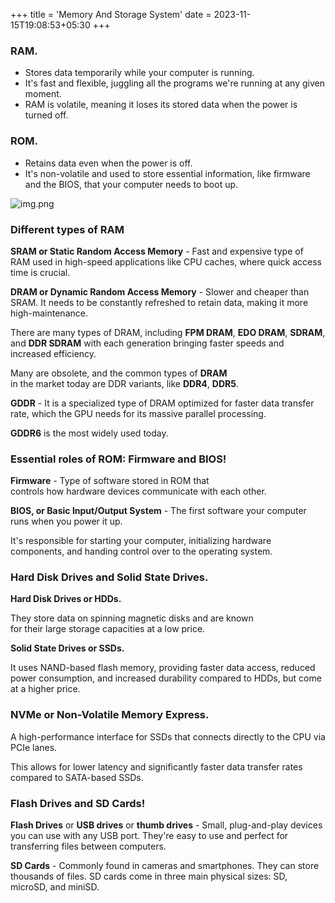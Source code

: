 +++
title = 'Memory And Storage System'
date = 2023-11-15T19:08:53+05:30
+++



### RAM.
- Stores data temporarily while your computer is running. 
- It's fast and flexible, juggling all the  programs we're running at any given moment.
- RAM is volatile, meaning it loses  its stored data when the power is turned off.
### ROM.
- Retains data even when the power is off. 
- It's non-volatile and used to  store essential information, like firmware and the BIOS, that  your computer needs to boot up.

![img.png](/images/img7.png)

### Different types of RAM

**SRAM or Static Random Access Memory** - Fast and expensive type of RAM used in high-speed applications like CPU  caches, where quick access time is crucial.

**DRAM or Dynamic Random Access Memory** - Slower and cheaper than SRAM. It needs to be constantly refreshed to  retain data, making it more high-maintenance.

There are many types of DRAM, including **FPM DRAM**, **EDO DRAM**, **SDRAM**, and **DDR SDRAM**  with each generation bringing faster  speeds and increased efficiency.

Many are obsolete, and the common types of **DRAM**  
in the market today are DDR  variants, like **DDR4**, **DDR5**.

**GDDR** - It is a specialized type of DRAM optimized for faster data transfer rate, which the GPU needs for its  massive parallel processing.

**GDDR6** is the most widely used today.

### Essential  roles of ROM: Firmware and BIOS!
**Firmware** - Type of software stored in ROM that  
controls how hardware devices  communicate with each other.

**BIOS, or Basic Input/Output System** - The first  software your computer runs when you power it up.

It's responsible for starting your  computer, initializing hardware components, and handing control over to the operating system.

### Hard Disk  Drives and Solid State Drives.

**Hard Disk Drives or HDDs.**

They store data on spinning  magnetic disks and are known  
for their large storage capacities at a low price.

**Solid State Drives or SSDs.**

It uses NAND-based flash  memory, providing faster data access, reduced power consumption, and increased durability  compared to HDDs, but come at a higher price.

### NVMe or Non-Volatile Memory Express.

A high-performance interface for SSDs that connects directly to the  CPU via PCIe lanes. 

This allows for lower latency and significantly faster data  transfer rates compared to SATA-based SSDs.

### Flash Drives and SD Cards!

**Flash Drives** or **USB drives** or **thumb  drives** - Small, plug-and-play devices you can use with any USB port. They're easy to use and  perfect for transferring files between computers.

**SD Cards** - Commonly found in cameras and smartphones. They can store thousands of files. SD cards come in three main physical  sizes: SD, microSD, and miniSD.